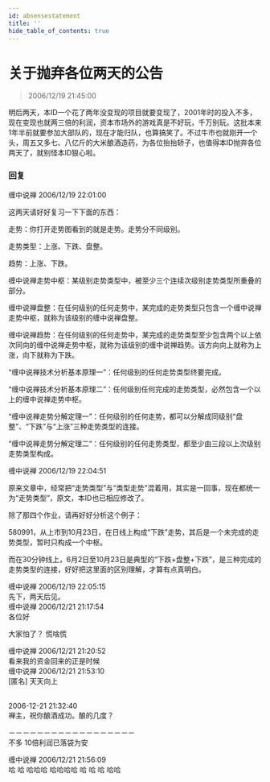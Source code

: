 ```yaml
---
id: absensestatement 
title: ''
hide_table_of_contents: true
---
```


# 关于抛弃各位两天的公告

> 2006/12/19 21:45:00

<div style={{fontSize: 'medium', fontWeight: '500', color: '#FF0000'}}>
明后两天，本ID一个花了两年没变现的项目就要变现了，2001年时的投入不多，现在变现也就两三倍的利润，资本市场外的游戏真是不好玩，千万别玩。这批本来1年半前就要参加大部队的，现在才能归队，也算搞笑了。不过牛市也就刚开一个头，周五又多七、八亿斤的大米酿酒造药，为各位抬抬轿子，也值得本ID抛弃各位两天了，就别怪本ID狠心啦。
</div>

### 回复

<div class='blog-comment'>
<span class='blog-comment-chan'>缠中说禅</span> 2006/12/19 22:01:00<br/>

这两天请好好复习一下下面的东西：

走势：你打开走势图看到的就是走势。走势分不同级别。

走势类型：上涨、下跌、盘整。

趋势：上涨、下跌。

缠中说禅走势中枢：某级别走势类型中，被至少三个连续次级别走势类型所重叠的部分。

缠中说禅盘整：在任何级别的任何走势中，某完成的走势类型只包含一个缠中说禅走势中枢，就称为该级别的缠中说禅盘整。
 
缠中说禅趋势：在任何级别的任何走势中，某完成的走势类型至少包含两个以上依次同向的缠中说禅走势中枢，就称为该级别的缠中说禅趋势。该方向向上就称为上涨，向下就称为下跌。

“缠中说禅技术分析基本原理一”：任何级别的任何走势类型终要完成。

“缠中说禅技术分析基本原理二”：任何级别任何完成的走势类型，必然包含一个以上的缠中说禅走势中枢。

“缠中说禅走势分解定理一”：任何级别的任何走势，都可以分解成同级别“盘整”、“下跌”与“上涨”三种走势类型的连接。

 “缠中说禅走势分解定理二“：任何级别的任何走势类型，都至少由三段以上次级别走势类型构成。
</div>

<div class='blog-comment'>
<span class='blog-comment-chan'>缠中说禅</span> 2006/12/19 22:04:51<br/>

原来文章中，经常把“走势类型”与“类型走势”混着用，其实是一回事，现在都统一为“走势类型”，原文，本ID也已相应修改了。

除了那四个作业，请再好好分析这个例子：

580991，从上市到10月23日，在日线上构成“下跌”走势，其后是一个未完成的走势类型，暂时只构成一个中枢。

而在30分钟线上，6月2日至10月23日是典型的“下跌+盘整+下跌”，是三种完成的走势类型的连接，好好把这里面的区别理解，才算有点真明白。
</div>

<div class='blog-comment'>
<span class='blog-comment-chan'>缠中说禅</span> 2006/12/19 22:05:15<br/>
先下，两天后见。
</div>

<div class='blog-comment'>
<span class='blog-comment-chan'>缠中说禅</span> 2006/12/21 21:17:54<br/>
各位好

大家怕了？  慌啥慌 
</div>

<div class='blog-comment'>
<span class='blog-comment-chan'>缠中说禅</span> 2006/12/21 21:20:52<br/>
看来我的资金回来的正是时候
</div>

<div class='blog-comment'>
<span class='blog-comment-chan'>缠中说禅</span> 2006/12/21 21:53:10<br/>
[匿名] 天天向上 <br/><br/>

2006-12-21 21:32:40 <br/>
禅主，祝你酿酒成功。酿的几度？ 
 
－－－－－－－－－－－－－－－－－－<br/>
不多 10倍利润已落袋为安
</div>

<div class='blog-comment'>
<span class='blog-comment-chan'>缠中说禅</span> 2006/12/21 21:56:09<br/>
哈 哈 哈哈哈  哈哈哈哈   哈  哈     哈 哈哈
</div>